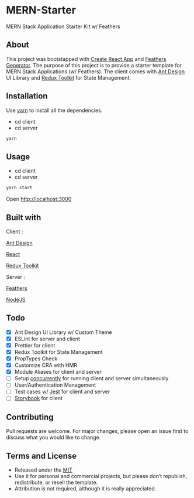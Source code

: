# MERN-Starter

MERN Stack Application Starter Kit w/ Feathers

## About

This project was bootstapped with [Create React App](https://facebook.github.io/create-react-app/) and [Feathers Generator](https://docs.feathersjs.com/guides/basics/generator.html). The purpose of this project is to provide a starter template for MERN Stack Applications (w/ Feathers). The client comes with [Ant Design](https://ant.design) UI Library and [Redux Toolkit](https://redux-toolkit.js.org/) for State Management.

## Installation

Use [yarn](https://yarnpkg.com/) to install all the dependencies.

- cd client
- cd server

```bash
yarn
```

## Usage

- cd client
- cd server

```bash
yarn start
```

Open <http://localhost:3000>

## Built with

Client :

[Ant Design](https://ant.design)

[React](https://www.reactjs.org)

[Redux Toolkit](https://redux-toolkit.js.org/)

Server :

[Feathers](https://docs.feathersjs.com)

[NodeJS](https://nodejs.org)

## Todo

- [x] Ant Design UI Library w/ Custom Theme
- [x] ESLint for server and client
- [x] Prettier for client
- [x] Redux Toolkit for State Management
- [x] PropTypes Check
- [x] Customize CRA with HMR
- [x] Module Aliases for client and server
- [ ] Setup [concurrently](https://www.npmjs.com/package/concurrently) for running client and server simultaneously
- [ ] User/Authentication Management
- [ ] Test cases w/ [Jest](https://jestjs.io/) for client and server
- [ ] [Storybook](https://storybook.js.org/) for client

## Contributing

Pull requests are welcome. For major changes, please open an issue first to discuss what you would like to change.

## Terms and License

- Released under the [MIT](https://choosealicense.com/licenses/mit/)
- Use it for personal and commercial projects, but please don’t republish, redistribute, or resell the template.
- Attribution is not required, although it is really appreciated.

